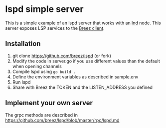 # lspd simple server
This is a simple example of an lspd server that works with an [lnd](https://github.com/lightningnetwork/lnd) node.
This server exposes LSP services to the [Breez client](https://github.com/breez/breezmobile).   

## Installation
1. git clone https://github.com/breez/lspd (or fork)
1. Modify the code in server.go if you use different values than the default when opening channels
1. Compile lspd using `go build .`
1. Define the environment variables as described in sample.env
1. Run lspd
1. Share with Breez the TOKEN and the LISTEN_ADDRESS you defined

## Implement your own server
The grpc methods are described in https://github.com/breez/lspd/blob/master/rpc/lspd.md
